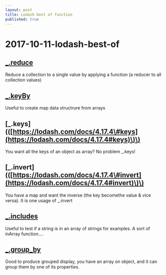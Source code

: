 ```yaml
---
layout: post
title: Lodash best of function
published: true
---
```


# 2017-10-11-lodash-best-of

## [\_.reduce](https://lodash.com/docs/4.17.4#reduce)

Reduce a collection to a single value by applying a function \(a reducer to all collection values\)

## [\_.keyBy](https://lodash.com/docs/4.17.4#keyBy)

Useful to create map data structrure from arrays

## \[\_.keys\]\(\([https://lodash.com/docs/4.17.4\#keys](https://lodash.com/docs/4.17.4#keys)\)\)

You want all the keys of an object as array? No problem \_.keys!

## \[\_.invert\]\(\([https://lodash.com/docs/4.17.4\#invert](https://lodash.com/docs/4.17.4#invert)\)\)

You have a map and want the inverse \(the key becomethe value & vice versa\). It is one usage of \_.invert

## [\_.includes](https://lodash.com/docs/4.17.4#includes)

Useful to test if a string is in an array of strings for examples. A sort of inArray function....

## [\_.group\_by](https://lodash.com/docs/4.17.4#groupBy)

Good to produce grouped display, you have an array on object, and it can group them by one of its properties.

